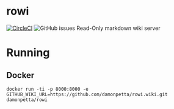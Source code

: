 # rowi


[![CircleCI](https://circleci.com/gh/damonpetta/rowi.svg?style=svg)](https://circleci.com/gh/damonpetta/rowi) ![GitHub issues](https://img.shields.io/github/issues/damonpetta/rowi.svg)
Read-Only markdown wiki server

# Running

## Docker

`docker run -ti -p 8000:8000 -e GITHUB_WIKI_URL=https://github.com/damonpetta/rowi.wiki.git damonpetta/rowi`
